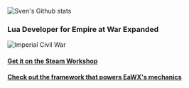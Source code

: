 <!--
**SvenMarcus/SvenMarcus** is a ✨ _special_ ✨ repository because its `README.md` (this file) appears on your GitHub profile.

Here are some ideas to get you started:

- 🔭 I’m currently working on ...
- 🌱 I’m currently learning ...
- 👯 I’m looking to collaborate on ...
- 🤔 I’m looking for help with ...
- 💬 Ask me about ...
- 📫 How to reach me: ...
- 😄 Pronouns: ...
- ⚡ Fun fact: ...
-->

![Sven's Github stats](https://github-readme-stats.vercel.app/api?username=SvenMarcus&show_icons=true&theme=react)


### Lua Developer for Empire at War Expanded
![Imperial Civil War](https://media.discordapp.net/attachments/312295205959368705/666303865091653644/eawx_tr_steel2.png)
#### [Get it on the Steam Workshop](https://steamcommunity.com/sharedfiles/filedetails/?id=1125571106)

#### [Check out the framework that powers EaWX's mechanics](https://github.com/SvenMarcus/eawx-galactic-framework)
